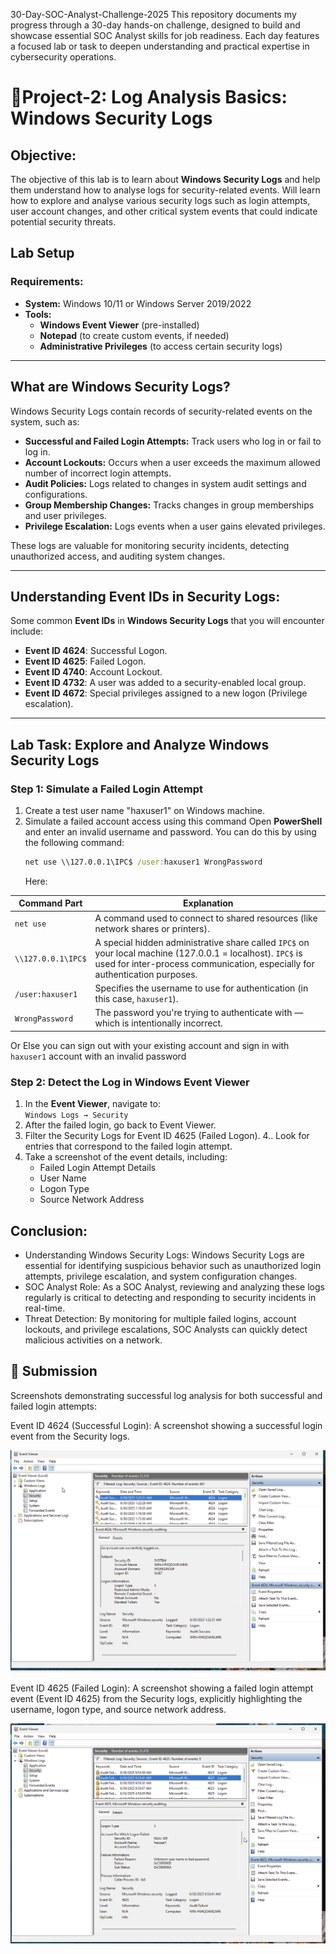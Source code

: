 30-Day-SOC-Analyst-Challenge-2025
This repository documents my progress through a 30-day hands-on challenge, designed to build and showcase essential SOC Analyst skills for job readiness. Each day features a focused lab or task to deepen understanding and practical expertise in cybersecurity operations.

# 🚀Project-2: Log Analysis Basics: Windows Security Logs

## **Objective:**
The objective of this lab is to learn about  **Windows Security Logs** and help them understand how to analyse logs for security-related events. Will learn how to explore and analyse various security logs such as login attempts, user account changes, and other critical system events that could indicate potential security threats.



## **Lab Setup**
### **Requirements:**
- **System:** Windows 10/11 or Windows Server 2019/2022
- **Tools:**
  - **Windows Event Viewer** (pre-installed)
  - **Notepad** (to create custom events, if needed)
  - **Administrative Privileges** (to access certain security logs)

---

## **What are Windows Security Logs?**
Windows Security Logs contain records of security-related events on the system, such as:
- **Successful and Failed Login Attempts:** Track users who log in or fail to log in.
- **Account Lockouts:** Occurs when a user exceeds the maximum allowed number of incorrect login attempts.
- **Audit Policies:** Logs related to changes in system audit settings and configurations.
- **Group Membership Changes:** Tracks changes in group memberships and user privileges.
- **Privilege Escalation:** Logs events when a user gains elevated privileges.

These logs are valuable for monitoring security incidents, detecting unauthorized access, and auditing system changes.

---

## **Understanding Event IDs in Security Logs:**
Some common **Event IDs** in **Windows Security Logs** that you will encounter include:
- **Event ID 4624**: Successful Logon.
- **Event ID 4625**: Failed Logon.
- **Event ID 4740**: Account Lockout.
- **Event ID 4732**: A user was added to a security-enabled local group.
- **Event ID 4672**: Special privileges assigned to a new logon (Privilege escalation).

---

## **Lab Task: Explore and Analyze Windows Security Logs**


### **Step 1: Simulate a Failed Login Attempt**
1. Create a test user name "haxuser1" on Windows machine.
2. Simulate a failed account access using this command
   Open **PowerShell** and enter an invalid username and password. You can do this by using the following command:
   ```cmd
   net use \\127.0.0.1\IPC$ /user:haxuser1 WrongPassword
   ```
   Here:
   
| Command Part           | Explanation                                                                                   |
|------------------------|-----------------------------------------------------------------------------------------------|
| `net use`              | A command used to connect to shared resources (like network shares or printers).              |
| `\\127.0.0.1\IPC$`     | A special hidden administrative share called `IPC$` on your local machine (127.0.0.1 = localhost). `IPC$` is used for inter-process communication, especially for authentication purposes. |
| `/user:haxuser1`       | Specifies the username to use for authentication (in this case, `haxuser1`).                 |
| `WrongPassword`        | The password you're trying to authenticate with — which is intentionally incorrect.           |

Or Else you can sign out with your existing account and sign in with `haxuser1` account with an invalid password



### **Step 2: Detect the Log in Windows Event Viewer**
1. In the **Event Viewer**, navigate to:  
   `Windows Logs → Security`
2.  After the failed login, go back to Event Viewer.
3. Filter the Security Logs for Event ID 4625 (Failed Logon).
4.. Look for entries that correspond to the failed login attempt.
5. Take a screenshot of the event details, including:
   - Failed Login Attempt Details
   - User Name
   - Logon Type
   - Source Network Address

## Conclusion:
- Understanding Windows Security Logs: Windows Security Logs are essential for identifying suspicious behavior such as unauthorized login attempts, privilege escalation, and system configuration changes.
- SOC Analyst Role: As a SOC Analyst, reviewing and analyzing these logs regularly is critical to detecting and responding to security incidents in real-time.
- Threat Detection: By monitoring for multiple failed logins, account lockouts, and privilege escalations, SOC Analysts can quickly detect malicious activities on a network.

## 📸 Submission

Screenshots demonstrating successful log analysis for both successful and failed login attempts:

Event ID 4624 (Successful Login): A screenshot showing a successful login event from the Security logs.

![image alt](https://github.com/sachinpatil-soc/30-Day-SOC-Analyst-Challenge-2025/blob/e74d7e17ca4fb65d6fca37346c0d2cba58a14fcd/windows-securty-logs-4624.JPEG)



Event ID 4625 (Failed Login): A screenshot showing a failed login attempt event (Event ID 4625) from the Security logs, explicitly highlighting the username, logon type, and source network address. 

![image alt](https://github.com/sachinpatil-soc/30-Day-SOC-Analyst-Challenge-2025/blob/45038830a4e1d079a427b6b45100b10956b0be3a/Images/windows-securty-logs-4625.JPEG)

